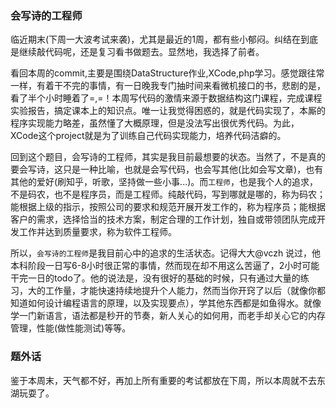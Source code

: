 ### 会写诗的工程师
临近期末(下周一大波考试来袭)，尤其是最近的1周，都有些小郁闷。纠结在到底是继续敲代码呢，还是复习看书做题去。显然地，我选择了前者。

看回本周的commit,主要是围绕DataStructure作业,XCode,php学习。感觉跟往常一样，有着干不完的事情，有一日晚我专门抽时间来看微机接口的书，悲剧的是，看了半个小时睡着了=,=！本周写代码的激情来源于数据结构这门课程，完成课程实验报告，搞定课本上的知识点。唯一让我觉得困惑的，就是代码实现了，本厮的程序实现能力略差，虽然懂了大概原理，但是没法写出很优秀代码。为此，XCode这个project就是为了训练自己代码实现能力，培养代码洁癖的。

回到这个题目，会写诗的工程师，其实是我目前最想要的状态。当然了，不是真的要会写诗，这只是一种比喻，也就是会写代码，也会写其他(比如会写文章)，也有其他的爱好(刷知乎，听歌，坚持做一些小事...)。而`工程师`，也是我个人的追求，不是码农，也不是程序员，而是工程师。纯敲代码，写到哪就是哪的，称为码农； 能根据上级的指示，按照公司的要求和规范开展开发工作的，称为程序员；能根据客户的需求，选择恰当的技术方案，制定合理的工作计划，独自或带领团队完成开发工作并达到质量要求，称为软件工程师。

所以，`会写诗的工程师`是我目前心中的追求的生活状态。记得大大@vczh 说过，他本科阶段一日写6-8小时很正常的事情，然而现在却不用这么苦逼了，2小时可能干完一日的todo了。他的说法是，没有很好的基础的时候，只有通过大量的练习，大的工作量，才能快速持续地提升个人能力，然而当你开窍了以后（就像你都知道如何设计编程语言的原理，以及实现要点），学其他东西都是如鱼得水。就像学一门新语言，语法都是秒开的节奏，新人关心的如何用，而老手却关心它的内存管理，性能(做性能测试)等等。

### 题外话
鉴于本周末，天气都不好，再加上所有重要的考试都放在下周，所以本周就不去东湖玩耍了。